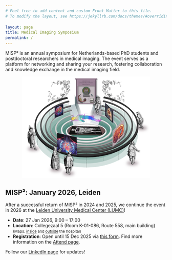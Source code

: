 ```yaml
---
# Feel free to add content and custom Front Matter to this file.
# To modify the layout, see https://jekyllrb.com/docs/themes/#overriding-theme-defaults

layout: page
title: Medical Imaging Symposium
permalink: /
---
```


MISP² is an annual symposium for Netherlands-based PhD students and postdoctoral researchers in medical imaging. The event serves as a platform for networking and sharing your research, fostering collaboration and knowledge exchange in the medical imaging field.

<div style="text-align: center; margin-bottom: 20px;">
    <img src="/assets/images/2026/main_graphic_eight.png" alt="Leiden anatomical theatre in a new light" style="width: 400px;" />
</div>

## MISP²: January 2026, Leiden

After a successful return of MISP² in 2024 and 2025, we continue the event in 2026 at the [Leiden University Medical Center (LUMC)](https://www.lumc.nl/en/)!

- **Date**: 27 Jan 2026, 9:00 – 17:00
- **Location**: Collegezaal 5 (Room K-01-086, Route 558, main building) <small>(Maps: [inside](https://www.lumc.nl/siteassets/over-het-lumc/contact-algemeen/bestanden/lumc-routekaart-hoofdgebouw.pdf) and [outside](https://www.lumc.nl/siteassets/patientenzorg/uw-bezoek-aan-het-lumc/vind-uw-weg/parkeren/bestanden/plattegrond_lumc_eng.pdf) the hospital)</small>
- **Registration**: Open until 15 Dec 2025 via [this form](https://forms.gle/SYx6ZPJWLxLQ6UtU7). Find more information on the <a href="{{ '/attend/' | relative_url }}">Attend page</a>.

Follow our [LinkedIn page](https://www.linkedin.com/company/misp2) for updates!

<!--
### Abstract booklet

<div style="margin-bottom: 20px;">
    <a href="/assets/booklets/MISP2-booklet-2026.pdf">
        <img src="/assets/booklets/MISP2-booklet-2026.png" alt="MISP booklet" style="width: 200px;" />
    </a>
</div>

--!>
